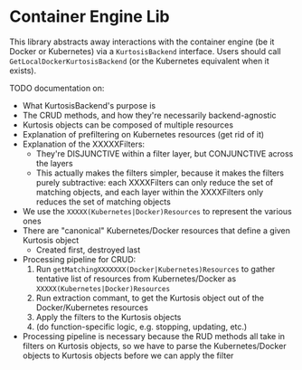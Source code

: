 Container Engine Lib
====================
This library abstracts away interactions with the container engine (be it Docker or Kubernetes) via a `KurtosisBackend` interface. Users should call `GetLocalDockerKurtosisBackend` (or the Kubernetes equivalent when it exists).

TODO documentation on:
* What KurtosisBackend's purpose is
* The CRUD methods, and how they're necessarily backend-agnostic
* Kurtosis objects can be composed of multiple resources
* Explanation of prefiltering on Kubernetes resources (get rid of it)
* Explanation of the XXXXXFilters:
    * They're DISJUNCTIVE within a filter layer, but CONJUNCTIVE across the layers
    * This actually makes the filters simpler, because it makes the filters purely subtractive: each XXXXFilters can only reduce the set of matching objects, and each layer within the XXXXFilters only reduces the set of matching objects
* We use the `XXXXX(Kubernetes|Docker)Resources` to represent the various ones
* There are "canonical" Kubernetes/Docker resources that define a given Kurtosis object
    * Created first, destroyed last
* Processing pipeline for CRUD:
    1. Run `getMatchingXXXXXXX(Docker|Kubernetes)Resources` to gather tentative list of resources from Kubernetes/Docker as `XXXXX(Kubernetes|Docker)Resources`
    1. Run extraction commant, to get the Kurtosis object out of the Docker/Kubernetes resources
    1. Apply the filters to the Kurtosis objects
    1. (do function-specific logic, e.g. stopping, updating, etc.)
* Processing pipeline is necessary because the RUD methods all take in filters on Kurtosis objects, so we have to parse the Kubernetes/Docker objects to Kurtosis objects before we can apply the filter
